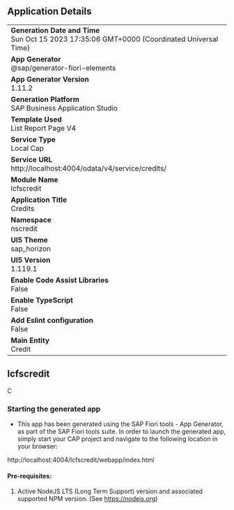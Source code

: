 ## Application Details
|               |
| ------------- |
|**Generation Date and Time**<br>Sun Oct 15 2023 17:35:06 GMT+0000 (Coordinated Universal Time)|
|**App Generator**<br>@sap/generator-fiori-elements|
|**App Generator Version**<br>1.11.2|
|**Generation Platform**<br>SAP Business Application Studio|
|**Template Used**<br>List Report Page V4|
|**Service Type**<br>Local Cap|
|**Service URL**<br>http://localhost:4004/odata/v4/service/credits/
|**Module Name**<br>lcfscredit|
|**Application Title**<br>Credits|
|**Namespace**<br>nscredit|
|**UI5 Theme**<br>sap_horizon|
|**UI5 Version**<br>1.119.1|
|**Enable Code Assist Libraries**<br>False|
|**Enable TypeScript**<br>False|
|**Add Eslint configuration**<br>False|
|**Main Entity**<br>Credit|

## lcfscredit

C

### Starting the generated app

-   This app has been generated using the SAP Fiori tools - App Generator, as part of the SAP Fiori tools suite.  In order to launch the generated app, simply start your CAP project and navigate to the following location in your browser:

http://localhost:4004/lcfscredit/webapp/index.html

#### Pre-requisites:

1. Active NodeJS LTS (Long Term Support) version and associated supported NPM version.  (See https://nodejs.org)



